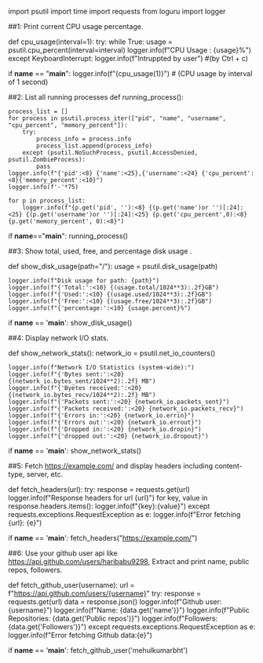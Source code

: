 import psutil
import time
import requests
from loguru import logger

##1: Print current CPU usage percentage.

def cpu_usage(interval=1):
    try:
        while True:
            usage = psutil.cpu_percent(interval=interval)
            logger.info(f"CPU Usage : {usage}%")
    except KeyboardInterrupt:
        logger.info(f"Intruppted by user") #(by Ctrl + c)

if __name__ == "__main__":
    logger.info(f"{cpu_usage(1)}") # (CPU usage by interval of 1 second)

##2: List all running processes
def running_process():

    process_list = []
    for process in psutil.process_iter(["pid", "name", "username", "cpu_percent", "memory_percent"]):
        try:
            process_info = process.info
            process_list.append(process_info)
        except (psutil.NoSuchProcess, psutil.AccessDenied, psutil.ZombieProcess):
            pass
    logger.info(f"{'pid':<8} {'name':<25},{'username':<24} {'cpu_percent':<8}{'memory_percent':<10}")
    logger.info(f'-'*75)

    for p in process_list:
        logger.info(f"{p.get('pid', ''):<8} {(p.get('name')or '')[:24]:<25} {(p.get('username')or '')[:24]:<25} {p.get('cpu_percent',0):<8} {p.get('memory_percent', 0):<8}")

if __name__=="__main__":
    running_process()

##3: Show total, used, free, and percentage disk usage .

def show_disk_usage(path="/"):
    usage = psutil.disk_usage(path)

    logger.info(f"Disk usage for path: {path}")
    logger.info(f"{'Total:':<10} {(usage.total/1024**3):.2f}GB")
    logger.info(f"{'Used:':<10} {(usage.used/1024**3):.2f}GB")
    logger.info(f"{'Free:':<10} {(usage.free/1024**3):.2f}GB")
    logger.info(f"{'percentage:':<10} {usage.percent}%")

if __name__ == '__main__':
    show_disk_usage()

##4: Display network I/O stats.

def show_network_stats():
    network_io = psutil.net_io_counters()

    logger.info(f"Network I/O Statistics (system-wide):")
    logger.info(f"{'Bytes sent:':<20} {(network_io.bytes_sent/1024**2):.2f} MB")
    logger.info(f"{'Byetes received:':<20} {(network_io.bytes_recv/1024**2):.2f} MB")
    logger.info(f"{'Packets sent:':<20} {network_io.packets_sent}")
    logger.info(f"{'Packets received:':<20} {network_io.packets_recv}")
    logger.info(f"{'Errors in:':<20} {network_io.errin}")
    logger.info(f"{'Errors out:':<20} {network_io.errout}")
    logger.info(f"{'Dropped in:':<20} {network_io.dropin}")
    logger.info(f"{'dropped out:':<20} {network_io.dropout}")

if __name__ == '__main__':
    show_network_stats()

##5: Fetch https://example.com/ and display headers including content-type, server, etc.

def fetch_headers(url):
    try:
        response = requests.get(url)
        logger.info(f"Response headers for url {url}")
        for key, value in response.headers.items():
            logger.info(f"{key}:{value}")
    except requests.exceptions.RequestException as e:
        logger.info(f"Error fetching {url}: {e}")

if __name__ == '__main__':
    fetch_headers("https://example.com/")

##6: Use your github user api like https://api.github.com/users/haribabu9298, Extract and print name, public repos, followers.

def fetch_github_user(username):
    url = f"https://api.github.com/users/{username}"
    try:
        response = requests.get(url)
        data = response.json()
        logger.info(f"Github user: {username}")
        logger.info(f"Name: {data.get('name')}")
        logger.info(f"Public Repositories: {data.get('Public repos')}")
        logger.info(f"Followers: {data.get('Followers')}")
    except requests.exceptions.RequestException as e:
        logger.info(f"Error fetching Github data:{e}")

if __name__ == '__main__':
    fetch_github_user('mehulkumarbht')